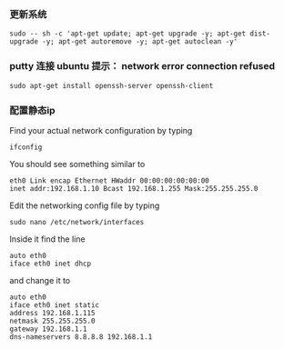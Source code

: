 ### 更新系统

```
sudo -- sh -c 'apt-get update; apt-get upgrade -y; apt-get dist-upgrade -y; apt-get autoremove -y; apt-get autoclean -y'
```

### putty 连接 ubuntu 提示：  network error connection refused

```
sudo apt-get install openssh-server openssh-client
```

### **配置静态ip**

Find your actual network configuration by typing

```
ifconfig

```

You should see something similar to

```
eth0 Link encap Ethernet HWaddr 00:00:00:00:00:00
inet addr:192.168.1.10 Bcast 192.168.1.255 Mask:255.255.255.0

```

Edit the networking config file by typing

```
sudo nano /etc/network/interfaces

```

Inside it find the line

```
auto eth0
iface eth0 inet dhcp

```

and change it to

```
auto eth0
iface eth0 inet static
address 192.168.1.115
netmask 255.255.255.0
gateway 192.168.1.1
dns-nameservers 8.8.8.8 192.168.1.1
```



